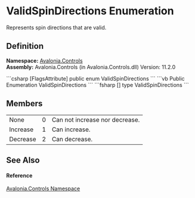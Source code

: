 # ValidSpinDirections Enumeration


Represents spin directions that are valid.



## Definition
**Namespace:** <a href="N_Avalonia_Controls">Avalonia.Controls</a>  
**Assembly:** Avalonia.Controls (in Avalonia.Controls.dll) Version: 11.2.0

<Tabs groupId="api-code-preview">
<TabItem value="csharp" label="C#">
```csharp
[FlagsAttribute]
public enum ValidSpinDirections
```
</TabItem>
<TabItem value="vb" label="VB">
```vb
<FlagsAttribute>
Public Enumeration ValidSpinDirections
```
</TabItem>
<TabItem value="fsharp" label="F#">
```fsharp
[<FlagsAttribute>]
type ValidSpinDirections
```
</TabItem>
</Tabs>



## Members
<table>
<tr>
<td>None</td>
<td>0</td>
<td>Can not increase nor decrease.</td>
</tr>
<tr>
<td>Increase</td>
<td>1</td>
<td>Can increase.</td>
</tr>
<tr>
<td>Decrease</td>
<td>2</td>
<td>Can decrease.</td>
</tr>
</table>

## See Also


#### Reference
<a href="N_Avalonia_Controls">Avalonia.Controls Namespace</a>  

